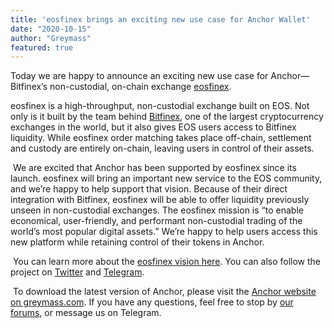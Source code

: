 ```yaml
---
title: 'eosfinex brings an exciting new use case for Anchor Wallet'
date: "2020-10-15"
author: "Greymass"
featured: true
---
```


Today we are happy to announce an exciting new use case for Anchor— Bitfinex’s non-custodial, on-chain exchange [eosfinex](https://www.eosfinex.com/).
​


eosfinex is a high-throughput, non-custodial exchange built on EOS. Not only is it built by the team behind [Bitfinex](https://www.bitfinex.com/), one of the largest cryptocurrency exchanges in the world, but it also gives EOS users access to Bitfinex liquidity. While eosfinex order matching takes place off-chain, settlement and custody are entirely on-chain, leaving users in control of their assets.  


​
We are excited that Anchor has been supported by eosfinex since its launch. eosfinex will bring an important new service to the EOS community, and we’re happy to help support that vision. Because of their direct integration with Bitfinex, eosfinex will be able to offer liquidity previously unseen in non-custodial exchanges. The eosfinex mission is “to enable economical, user-friendly, and performant non-custodial trading of the world’s most popular digital assets.” We’re happy to help users access this new platform while retaining control of their tokens in Anchor.


​
You can learn more about the [eosfinex vision here](https://www.eosfinex.com/blog/eosfinex-vision). You can also follow the project on [Twitter](https://twitter.com/eosfinexproject) and [Telegram](https://t.me/eosfinexproject).


​
To download the latest version of Anchor, please visit the [Anchor website on greymass.com](https://greymass.com/anchor). If you have any questions, feel free to stop by [our forums](https://forums.greymass.com/), or message us on Telegram.
